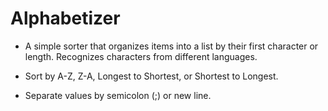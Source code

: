 # Alphabetizer

- A simple sorter that organizes items into a list by their first character or length. Recognizes characters from different languages.

- Sort by A-Z, Z-A, Longest to Shortest, or Shortest to Longest.

- Separate values by semicolon (;) or new line.
